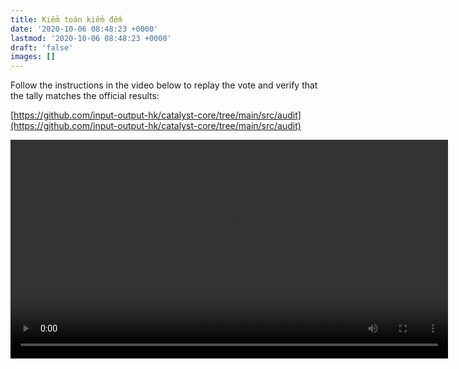 ```yaml
---
title: Kiểm toán kiểm đếm
date: '2020-10-06 08:48:23 +0000'
lastmod: '2020-10-06 08:48:23 +0000'
draft: 'false'
images: []
---
```


Follow the instructions in the video below to replay the vote and verify that the tally matches the official results:

[https://github.com/input-output-hk/catalyst-core/tree/main/src/audit](https://github.com/input-output-hk/catalyst-core/tree/main/src/audit)

<video width="700" controls>
  <source src="https://files.gitbook.com/v0/b/gitbook-x-prod.appspot.com/o/spaces%2F1WSgbrgHqq5E9Mh8hoBn%2Fuploads%2FcGCdz6GxUFtLdbduuL9p%2Faudit_tooling.mp4?alt=media&amp;token=aca83b29-b66c-45de-84c7-0a5241978606" type="video/mp4"></source></video>
